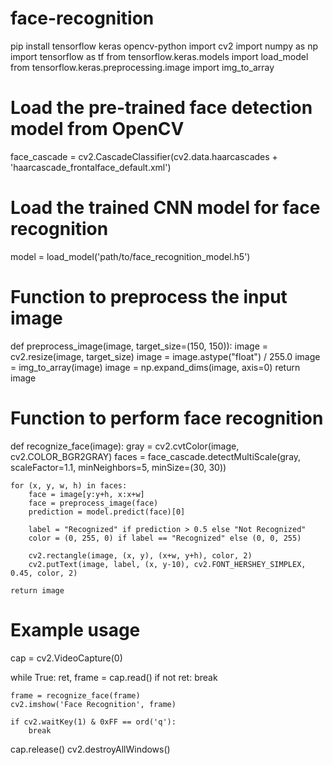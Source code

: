 # face-recognition
pip install tensorflow keras opencv-python
import cv2
import numpy as np
import tensorflow as tf
from tensorflow.keras.models import load_model
from tensorflow.keras.preprocessing.image import img_to_array

# Load the pre-trained face detection model from OpenCV
face_cascade = cv2.CascadeClassifier(cv2.data.haarcascades + 'haarcascade_frontalface_default.xml')

# Load the trained CNN model for face recognition
model = load_model('path/to/face_recognition_model.h5')

# Function to preprocess the input image
def preprocess_image(image, target_size=(150, 150)):
    image = cv2.resize(image, target_size)
    image = image.astype("float") / 255.0
    image = img_to_array(image)
    image = np.expand_dims(image, axis=0)
    return image

# Function to perform face recognition
def recognize_face(image):
    gray = cv2.cvtColor(image, cv2.COLOR_BGR2GRAY)
    faces = face_cascade.detectMultiScale(gray, scaleFactor=1.1, minNeighbors=5, minSize=(30, 30))

    for (x, y, w, h) in faces:
        face = image[y:y+h, x:x+w]
        face = preprocess_image(face)
        prediction = model.predict(face)[0]

        label = "Recognized" if prediction > 0.5 else "Not Recognized"
        color = (0, 255, 0) if label == "Recognized" else (0, 0, 255)

        cv2.rectangle(image, (x, y), (x+w, y+h), color, 2)
        cv2.putText(image, label, (x, y-10), cv2.FONT_HERSHEY_SIMPLEX, 0.45, color, 2)

    return image

# Example usage
cap = cv2.VideoCapture(0)

while True:
    ret, frame = cap.read()
    if not ret:
        break

    frame = recognize_face(frame)
    cv2.imshow('Face Recognition', frame)

    if cv2.waitKey(1) & 0xFF == ord('q'):
        break

cap.release()
cv2.destroyAllWindows()
